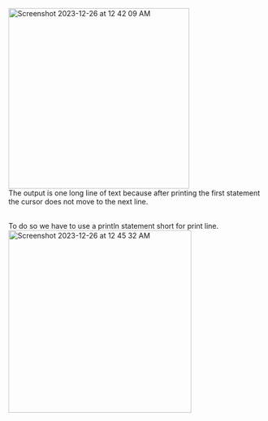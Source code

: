 <img width="356" alt="Screenshot 2023-12-26 at 12 42 09 AM" src="https://github.com/ShababAhmedd/Exploring-Stuffs/assets/33228006/cc599849-4922-4510-aa12-4cd545e6097b"> <br>
The output is one long line of text because after printing the first statement the cursor does not move to the next line. <br>

<br>
To do so we have to use a println statement short for print line.<br>
<img width="360" alt="Screenshot 2023-12-26 at 12 45 32 AM" src="https://github.com/ShababAhmedd/Exploring-Stuffs/assets/33228006/2c690dc3-9d8e-4735-b404-0c7702975be4"> <br>
